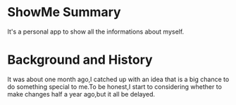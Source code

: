 # ShowMe Summary
  It's a personal app to show all the informations about myself.
# Background and History
  It was about one month ago,I catched up with an idea that is a big chance to do something special to me.To be honest,I start to considering whether to make changes half a year ago,but it all be delayed.
